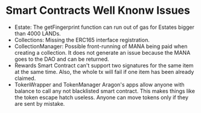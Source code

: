 # Smart Contracts Well Knonw Issues

- Estate: The getFingerprint function can run out of gas for Estates bigger than 4000 LANDs.
- Collections: Missing the ERC165 interface registration.
- CollectionManager: Possible front-running of MANA being paid when creating a collection. It does not generate an issue because the MANA goes to the DAO and can be returned.
- Rewards Smart Contract can't support two signatures for the same item at the same time. Also, the whole tx will fail if one item has been already claimed.
- TokenWrapper and TokenManager Aragon's apps allow anyone with balance to call any not blacklisted smart contract. This makes things like the token escape hatch useless. Anyone can move tokens only if they are sent by mistake.
